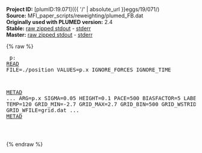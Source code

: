 **Project ID:** [plumID:19.071]({{ '/' | absolute_url }}eggs/19/071/)  
**Source:** MFI_paper_scripts/reweighting/plumed_FB.dat  
**Originally used with PLUMED version:** 2.4  
**Stable:** [raw zipped stdout](plumed_FB.dat.plumed.stdout.txt.zip) - [stderr](plumed_FB.dat.plumed.stderr)  
**Master:** [raw zipped stdout](plumed_FB.dat.plumed_master.stdout.txt.zip) - [stderr](plumed_FB.dat.plumed_master.stderr)  

{% raw %}<pre>
p: <a href="https://plumed.github.io/doc-master/user-doc/html/_r_e_a_d.html">READ</a>  FILE=./position  VALUES=p.x IGNORE_FORCES IGNORE_TIME

<a href="https://plumed.github.io/doc-master/user-doc/html/_m_e_t_a_d.html">METAD</a> ... 
ARG=p.x
SIGMA=0.05 
HEIGHT=0.1 
PACE=500 
BIASFACTOR=5 
LABEL=metad 
TEMP=120
GRID_MIN=-2.7
GRID_MAX=2.7
GRID_BIN=500
GRID_WSTRIDE=100000
GRID_WFILE=grid.dat
... <a href="https://plumed.github.io/doc-master/user-doc/html/_m_e_t_a_d.html">METAD</a>


</pre>{% endraw %}
